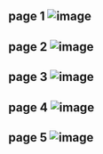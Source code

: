 page 1
![image](https://github.com/SU-sumico/edse/assets/130117169/6cdc639d-a759-4852-9773-c0e3b2ea2c89)
---
page 2
![image](https://github.com/SU-sumico/edse/assets/130117169/2d25a0ea-f00d-41e2-8832-e153b7ae4ae3)
---
page 3
![image](https://github.com/SU-sumico/edse/assets/130117169/887b3ae3-c8fa-4bc1-87da-35ffad9c5e31)
---
page 4
![image](https://github.com/SU-sumico/edse/assets/130117169/2a98eb56-eaf7-4596-8057-255cc19d1893)
---
page 5
![image](https://github.com/SU-sumico/edse/assets/130117169/3333d724-a3f3-45c9-af12-ed607b77ee7e)
---
